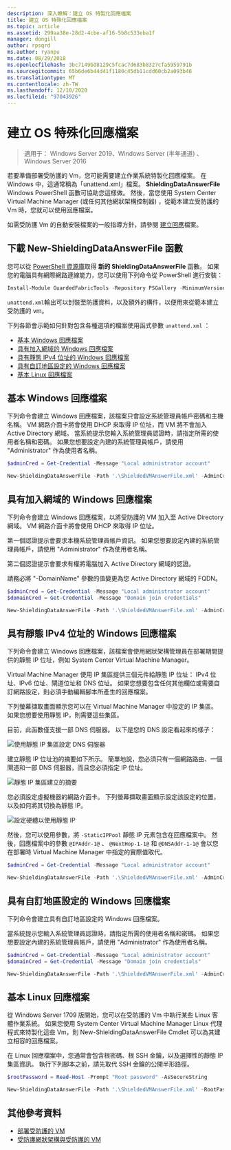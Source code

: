 ```yaml
---
description: 深入瞭解：建立 OS 特製化回應檔案
title: 建立 OS 特殊化回應檔案
ms.topic: article
ms.assetid: 299aa38e-28d2-4cbe-af16-5b8c533eba1f
manager: dongill
author: rpsqrd
ms.author: ryanpu
ms.date: 08/29/2018
ms.openlocfilehash: 3bc7149bd8129c5fcac7d683b8327cfa5959791b
ms.sourcegitcommit: 65b6de6b44d41f1180c45db11cdd60cb2a093b46
ms.translationtype: MT
ms.contentlocale: zh-TW
ms.lasthandoff: 12/10/2020
ms.locfileid: "97043926"
---
```

# <a name="create-os-specialization-answer-file"></a>建立 OS 特殊化回應檔案

>適用于： Windows Server 2019、Windows Server (半年通道) 、Windows Server 2016

若要準備部署受防護的 Vm，您可能需要建立作業系統特製化回應檔案。 在 Windows 中，這通常稱為「unattend.xml」檔案。 **ShieldingDataAnswerFile** Windows PowerShell 函數可協助您這樣做。 然後，當您使用 System Center Virtual Machine Manager (或任何其他網狀架構控制器) ，從範本建立受防護的 Vm 時，您就可以使用回應檔案。

如需受防護 Vm 的自動安裝檔案的一般指導方針，請參閱 [建立回應](guarded-fabric-tenant-creates-shielding-data.md#create-an-answer-file)檔案。

## <a name="downloading-the-new-shieldingdataanswerfile-function"></a>下載 New-ShieldingDataAnswerFile 函數

您可以從 [PowerShell 資源庫](https://aka.ms/gftools)取得 **新的 ShieldingDataAnswerFile** 函數。 如果您的電腦具有網際網路連線能力，您可以使用下列命令從 PowerShell 進行安裝：

```powershell
Install-Module GuardedFabricTools -Repository PSGallery -MinimumVersion 1.0.0
```

`unattend.xml`輸出可以封裝至防護資料，以及額外的構件，以便用來從範本建立受防護的 vm。

下列各節會示範如何針對包含各種選項的檔案使用函式參數 `unattend.xml` ：

- [基本 Windows 回應檔案](#basic-windows-answer-file)
- [具有加入網域的 Windows 回應檔案](#windows-answer-file-with-domain-join)
- [具有靜態 IPv4 位址的 Windows 回應檔案](#windows-answer-file-with-static-ipv4-addresses)
- [具有自訂地區設定的 Windows 回應檔案](#windows-answer-file-with-a-custom-locale)
- [基本 Linux 回應檔案](#basic-linux-answer-file)

## <a name="basic-windows-answer-file"></a>基本 Windows 回應檔案

下列命令會建立 Windows 回應檔案，該檔案只會設定系統管理員帳戶密碼和主機名稱。
VM 網路介面卡將會使用 DHCP 來取得 IP 位址，而 VM 將不會加入 Active Directory 網域。
當系統提示您輸入系統管理員認證時，請指定所需的使用者名稱和密碼。
如果您想要設定內建的系統管理員帳戶，請使用 "Administrator" 作為使用者名稱。

```powershell
$adminCred = Get-Credential -Message "Local administrator account"

New-ShieldingDataAnswerFile -Path '.\ShieldedVMAnswerFile.xml' -AdminCredentials $adminCred
```

## <a name="windows-answer-file-with-domain-join"></a>具有加入網域的 Windows 回應檔案

下列命令會建立 Windows 回應檔案，以將受防護的 VM 加入至 Active Directory 網域。
VM 網路介面卡將會使用 DHCP 來取得 IP 位址。

第一個認證提示會要求本機系統管理員帳戶資訊。
如果您想要設定內建的系統管理員帳戶，請使用 "Administrator" 作為使用者名稱。

第二個認證提示會要求有權將電腦加入 Active Directory 網域的認證。

請務必將 "-DomainName" 參數的值變更為您 Active Directory 網域的 FQDN。

```powershell
$adminCred = Get-Credential -Message "Local administrator account"
$domainCred = Get-Credential -Message "Domain join credentials"

New-ShieldingDataAnswerFile -Path '.\ShieldedVMAnswerFile.xml' -AdminCredentials $adminCred -DomainName 'my.contoso.com' -DomainJoinCredentials $domainCred
```
## <a name="windows-answer-file-with-static-ipv4-addresses"></a>具有靜態 IPv4 位址的 Windows 回應檔案

下列命令會建立 Windows 回應檔案，該檔案會使用網狀架構管理員在部署期間提供的靜態 IP 位址，例如 System Center Virtual Machine Manager。

Virtual Machine Manager 使用 IP 集區提供三個元件給靜態 IP 位址： IPv4 位址、IPv6 位址、閘道位址和 DNS 位址。 如果您想要包含任何其他欄位或需要自訂網路設定，則必須手動編輯腳本所產生的回應檔案。

下列螢幕擷取畫面顯示您可以在 Virtual Machine Manager 中設定的 IP 集區。 如果您想要使用靜態 IP，則需要這些集區。

目前，此函數僅支援一部 DNS 伺服器。 以下是您的 DNS 設定看起來的樣子：

![使用靜態 IP 集區設定 DNS 伺服器](../media/Guarded-Fabric-Shielded-VM/guarded-host-unattend-static-ip-address-pool-dns-settings.png)

建立靜態 IP 位址池的摘要如下所示。 簡單地說，您必須只有一個網路路由、一個閘道和一部 DNS 伺服器，而且您必須指定 IP 位址。

![靜態 IP 集區建立的摘要](../media/Guarded-Fabric-Shielded-VM/guarded-host-unattend-static-ip-address-pool-summary.png)

您必須設定虛擬機器的網路介面卡。 下列螢幕擷取畫面顯示設定該設定的位置，以及如何將其切換為靜態 IP。

![設定硬體以使用靜態 IP](../media/Guarded-Fabric-Shielded-VM/guarded-host-unattend-static-ip-address-pool-network-adapter-settings.png)

然後，您可以使用參數，將  `-StaticIPPool` 靜態 IP 元素包含在回應檔案中。 然後，回應檔案中的參數 `@IPAddr-1@` 、 `@NextHop-1-1@` 和 `@DNSAddr-1-1@` 會以您在部署時 Virtual Machine Manager 中指定的實際值取代。

```powershell
$adminCred = Get-Credential -Message "Local administrator account"

New-ShieldingDataAnswerFile -Path '.\ShieldedVMAnswerFile.xml' -AdminCredentials $adminCred -StaticIPPool IPv4Address
```

## <a name="windows-answer-file-with-a-custom-locale"></a>具有自訂地區設定的 Windows 回應檔案

下列命令會建立具有自訂地區設定的 Windows 回應檔案。

當系統提示您輸入系統管理員認證時，請指定所需的使用者名稱和密碼。
如果您想要設定內建的系統管理員帳戶，請使用 "Administrator" 作為使用者名稱。

```powershell
$adminCred = Get-Credential -Message "Local administrator account"
$domainCred = Get-Credential -Message "Domain join credentials"

New-ShieldingDataAnswerFile -Path '.\ShieldedVMAnswerFile.xml' -AdminCredentials $adminCred -Locale es-ES
```

## <a name="basic-linux-answer-file"></a>基本 Linux 回應檔案

從 Windows Server 1709 版開始，您可以在受防護的 Vm 中執行某些 Linux 客體作業系統。
如果您使用 System Center Virtual Machine Manager Linux 代理程式來特製化這些 Vm，則 New-ShieldingDataAnswerFile Cmdlet 可以為其建立相容的回應檔案。

在 Linux 回應檔案中，您通常會包含根密碼、根 SSH 金鑰，以及選擇性的靜態 IP 集區資訊。
執行下列腳本之前，請先取代 SSH 金鑰的公開半形路徑。

```powershell
$rootPassword = Read-Host -Prompt "Root password" -AsSecureString

New-ShieldingDataAnswerFile -Path '.\ShieldedVMAnswerFile.xml' -RootPassword $rootPassword -RootSshKey '~\.ssh\id_rsa.pub'
```

## <a name="additional-references"></a>其他參考資料

- [部署受防護的 VM](guarded-fabric-configuration-scenarios-for-shielded-vms-overview.md)
- [受防護網狀架構與受防護的 VM](guarded-fabric-and-shielded-vms-top-node.md)
